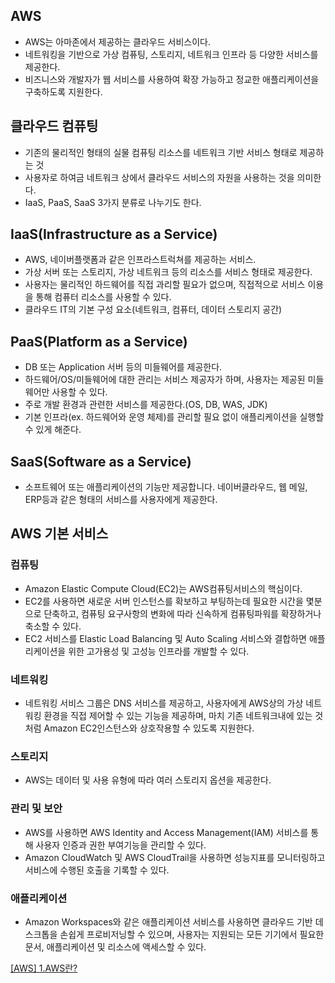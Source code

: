## AWS
* AWS는 아마존에서 제공하는 클라우드 서비스이다.
* 네트워킹을 기반으로 가상 컴퓨팅, 스토리지, 네트워크 인프라 등 다양한 서비스를 제공한다.
* 비즈니스와 개발자가 웹 서비스를 사용하여 확장 가능하고 정교한 애플리케이션을 구축하도록 지원한다.

## 클라우드 컴퓨팅
* 기존의 물리적인 형태의 실물 컴퓨팅 리소스를 네트워크 기반 서비스 형태로 제공하는 것
* 사용자로 하여금 네트워크 상에서 클라우드 서비스의 자원을 사용하는 것을 의미한다.
* IaaS, PaaS, SaaS 3가지 분류로 나누기도 한다.

## IaaS(Infrastructure as a Service)
* AWS, 네이버플랫폼과 같은 인프라스트럭쳐를 제공하는 서비스.
* 가상 서버 또는 스토리지, 가상 네트워크 등의 리소스를 서비스 형태로 제공한다.
* 사용자는 물리적인 하드웨어를 직접 과리할 필요가 없으며, 직접적으로 서비스 이용을 통해 컴퓨터 리소스를 사용할 수 있다. 
* 클라우드 IT의 기본 구성 요소(네트워크, 컴퓨터, 데이터 스토리지 공간)

## PaaS(Platform as a Service)
* DB 또는 Application 서버 등의 미들웨어를 제공한다.
* 하드웨어/OS/미들웨어에 대한 관리는 서비스 제공자가 하며, 사용자는 제공된 미들웨어만 사용할 수 있다.
* 주로 개발 환경과 관련한 서비스를 제공한다.(OS, DB, WAS, JDK)
* 기본 인프라(ex. 하드웨어와 운영 체제)를 관리할 필요 없이 애플리케이션을 실행할 수 있게 해준다.

## SaaS(Software as a Service)
* 소프트웨어 또는 애플리케이션의 기능만 제공합니다. 네이버클라우드, 웹 메일, ERP등과 같은 형태의 서비스를 사용자에게 제공한다.

## AWS 기본 서비스

### 컴퓨팅
* Amazon Elastic Compute Cloud(EC2)는 AWS컴퓨팅서비스의 핵심이다.
* EC2를 사용하면 새로운 서버 인스턴스를 확보하고 부팅하는데 필요한 시간을 몇분으로 단축하고, 컴퓨팅 요구사항의 변화에 따라 신속하게 컴퓨팅파워를 확장하거나 축소할 수 있다.
* EC2 서비스를 Elastic Load Balancing 및 Auto Scaling 서비스와 결합하면 애플리케이션을 위한 고가용성 및 고성능 인프라를 개발할 수 있다.

### 네트워킹
* 네트워킹 서비스 그룹은 DNS 서비스를 제공하고, 사용자에게 AWS상의 가상 네트워킹 환경을 직접 제어할 수 있는 기능을 제공하며, 마치 기존 네트워크내에 있는 것처럼 Amazon EC2인스턴스와 상호작용할 수 있도록 지원한다.

### 스토리지
* AWS는 데이터 및 사용 유형에 따라 여러 스토리지 옵션을 제공한다.

### 관리 및 보안
* AWS를 사용하면 AWS Identity and Access Management(IAM) 서비스를 통해 사용자 인증과 권한 부여기능을 관리할 수 있다.
* Amazon CloudWatch 및 AWS CloudTrail을 사용하면 성능지표를 모니터링하고 서비스에 수행된 호출을 기록할 수 있다.

### 애플리케이션
* Amazon Workspaces와 같은 애플리케이션 서비스를 사용하면 클라우드 기반 데스크톱을 손쉽게 프로비저닝할 수 있으며, 사용자는 지원되는 모든 기기에서 필요한 문서, 애플리케이션 및 리소스에 액세스할 수 있다.

[[AWS] 1.AWS란?](https://goddaehee.tistory.com/174)

